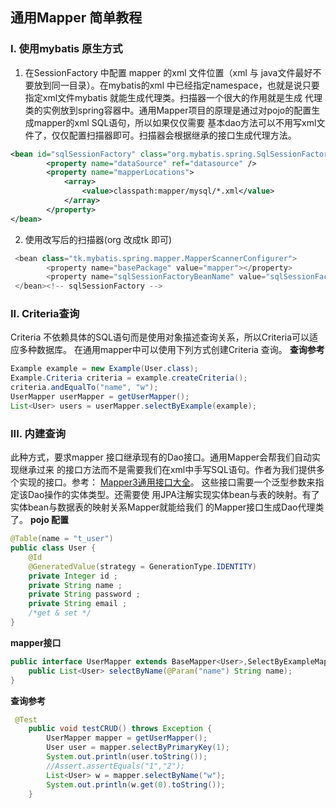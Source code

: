 ## 通用Mapper 简单教程 
### I. 使用mybatis 原生方式
1. 在SessionFactory 中配置 mapper 的xml 文件位置（xml 与 java文件最好不要放到同一目录）。在mybatis的xml
中已经指定namespace，也就是说只要指定xml文件mybatis 就能生成代理类。扫描器一个很大的作用就是生成
代理类的实例放到spring容器中。通用Mapper项目的原理是通过对pojo的配置生成mapper的xml SQL语句，所以如果仅仅需要
基本dao方法可以不用写xml文件了，仅仅配置扫描器即可。扫描器会根据继承的接口生成代理方法。
```xml 
<bean id="sqlSessionFactory" class="org.mybatis.spring.SqlSessionFactoryBean">
        <property name="dataSource" ref="datasource" />
        <property name="mapperLocations">
            <array>
                <value>classpath:mapper/mysql/*.xml</value>
            </array>
        </property>
</bean>
```
2. 使用改写后的扫描器(org 改成tk 即可)
```java
 <bean class="tk.mybatis.spring.mapper.MapperScannerConfigurer">
        <property name="basePackage" value="mapper"></property>
        <property name="sqlSessionFactoryBeanName" value="sqlSessionFactory" />
 </bean><!-- sqlSessionFactory -->
```
### II. Criteria查询
Criteria 不依赖具体的SQL语句而是使用对象描述查询关系，所以Criteria可以适应多种数据库。
在通用mapper中可以使用下列方式创建Criteria 查询。
**查询参考**
```java
Example example = new Example(User.class);
Example.Criteria criteria = example.createCriteria();
criteria.andEqualTo("name", "w");
UserMapper userMapper = getUserMapper();
List<User> users = userMapper.selectByExample(example);
```
### III. 内建查询 
此种方式，要求mapper 接口继承现有的Dao接口。通用Mapper会帮我们自动实现继承过来
的接口方法而不是需要我们在xml中手写SQL语句。作者为我们提供多个实现的接口。参考：
[Mapper3通用接口大全](http://git.oschina.net/free/Mapper/blob/master/wiki/mapper3/5.Mappers.md/)。 这些接口需要一个泛型参数来指定该Dao操作的实体类型。还需要使
用JPA注解实现实体bean与表的映射。有了实体bean与数据表的映射关系Mapper就能给我们
的Mapper接口生成Dao代理类了。
**pojo 配置**
```java
@Table(name = "t_user")
public class User {
    @Id
    @GeneratedValue(strategy = GenerationType.IDENTITY)
    private Integer id ;
    private String name ;
    private String password ;
    private String email ;
    /*get & set */
}
```
**mapper接口**
```java
public interface UserMapper extends BaseMapper<User>,SelectByExampleMapper<User> {
    public List<User> selectByName(@Param("name") String name);
}
```
**查询参考**
```java
 @Test
    public void testCRUD() throws Exception {
        UserMapper mapper = getUserMapper();
        User user = mapper.selectByPrimaryKey(1);
        System.out.println(user.toString());
        //Assert.assertEquals("1","2");
        List<User> w = mapper.selectByName("w");
        System.out.println(w.get(0).toString());
    }
```